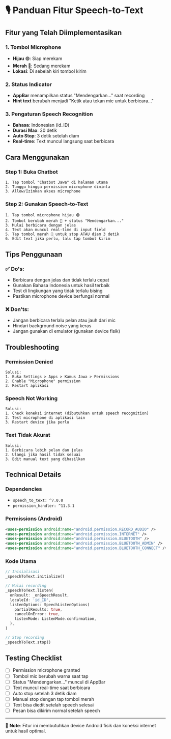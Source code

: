 # 🎙️ Panduan Fitur Speech-to-Text

## Fitur yang Telah Diimplementasikan

### 1. Tombol Microphone
- **Hijau** 🟢: Siap merekam
- **Merah** 🔴: Sedang merekam
- **Lokasi**: Di sebelah kiri tombol kirim

### 2. Status Indicator
- **AppBar** menampilkan status "Mendengarkan..." saat recording
- **Hint text** berubah menjadi "Ketik atau tekan mic untuk berbicara..."

### 3. Pengaturan Speech Recognition
- **Bahasa**: Indonesian (id_ID)
- **Durasi Max**: 30 detik
- **Auto Stop**: 3 detik setelah diam
- **Real-time**: Text muncul langsung saat berbicara

## Cara Menggunakan

### Step 1: Buka Chatbot
```
1. Tap tombol "Chatbot Jawa" di halaman utama
2. Tunggu hingga permission microphone diminta
3. Allow/Izinkan akses microphone
```

### Step 2: Gunakan Speech-to-Text
```
1. Tap tombol microphone hijau 🟢
2. Tombol berubah merah 🔴 + status "Mendengarkan..."
3. Mulai berbicara dengan jelas
4. Text akan muncul real-time di input field
5. Tap tombol merah 🔴 untuk stop ATAU diam 3 detik
6. Edit text jika perlu, lalu tap tombol kirim
```

## Tips Penggunaan

### ✅ Do's:
- Berbicara dengan jelas dan tidak terlalu cepat
- Gunakan Bahasa Indonesia untuk hasil terbaik
- Test di lingkungan yang tidak terlalu bising
- Pastikan microphone device berfungsi normal

### ❌ Don'ts:
- Jangan berbicara terlalu pelan atau jauh dari mic
- Hindari background noise yang keras
- Jangan gunakan di emulator (gunakan device fisik)

## Troubleshooting

### Permission Denied
```
Solusi: 
1. Buka Settings > Apps > Kamus Jawa > Permissions
2. Enable "Microphone" permission
3. Restart aplikasi
```

### Speech Not Working
```
Solusi:
1. Check koneksi internet (dibutuhkan untuk speech recognition)
2. Test microphone di aplikasi lain
3. Restart device jika perlu
```

### Text Tidak Akurat
```
Solusi:
1. Berbicara lebih pelan dan jelas
2. Ulangi jika hasil tidak sesuai
3. Edit manual text yang dihasilkan
```

## Technical Details

### Dependencies
- `speech_to_text: ^7.0.0`
- `permission_handler: ^11.3.1`

### Permissions (Android)
```xml
<uses-permission android:name="android.permission.RECORD_AUDIO" />
<uses-permission android:name="android.permission.INTERNET" />
<uses-permission android:name="android.permission.BLUETOOTH" />
<uses-permission android:name="android.permission.BLUETOOTH_ADMIN" />
<uses-permission android:name="android.permission.BLUETOOTH_CONNECT" />
```

### Kode Utama
```dart
// Inisialisasi
_speechToText.initialize()

// Mulai recording
_speechToText.listen(
  onResult: _onSpeechResult,
  localeId: 'id_ID',
  listenOptions: SpeechListenOptions(
    partialResults: true,
    cancelOnError: true,
    listenMode: ListenMode.confirmation,
  ),
)

// Stop recording
_speechToText.stop()
```

## Testing Checklist

- [ ] Permission microphone granted
- [ ] Tombol mic berubah warna saat tap
- [ ] Status "Mendengarkan..." muncul di AppBar
- [ ] Text muncul real-time saat berbicara
- [ ] Auto stop setelah 3 detik diam
- [ ] Manual stop dengan tap tombol merah
- [ ] Text bisa diedit setelah speech selesai
- [ ] Pesan bisa dikirim normal setelah speech

---
📝 **Note**: Fitur ini membutuhkan device Android fisik dan koneksi internet untuk hasil optimal.
